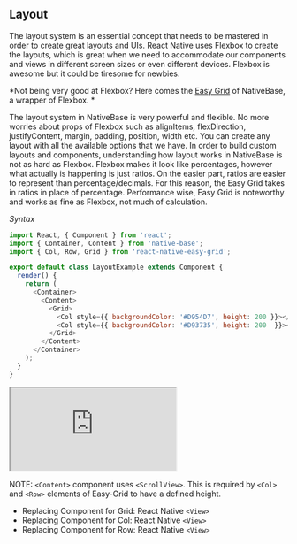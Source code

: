 Layout
------
The layout system is an essential concept that needs to be mastered in order to create great layouts and UIs. React Native uses Flexbox to create the layouts, which is great when we need to accommodate our components and views in different screen sizes or even different devices. Flexbox is awesome but it could be tiresome for newbies.

*Not being very good at Flexbox?
Here comes the [Easy Grid](https://github.com/GeekyAnts/react-native-easy-grid) of NativeBase, a wrapper of Flexbox. *

The layout system in NativeBase is very powerful and flexible. No more worries about props of Flexbox such as alignItems, flexDirection, justifyContent, margin, padding, position, width etc. You can create any layout with all the available options that we have. In order to build custom layouts and components, understanding how layout works in NativeBase is not as hard as Flexbox. Flexbox makes it look like percentages, however what actually is happening is just ratios. On the easier part, ratios are easier to represent than percentage/decimals. For this reason, the Easy Grid takes in ratios in place of percentage.
Performance wise, Easy Grid is noteworthy and works as fine as Flexbox, not much of calculation.

*Syntax*
```JavaScript
import React, { Component } from 'react';
import { Container, Content } from 'native-base';
import { Col, Row, Grid } from 'react-native-easy-grid';

export default class LayoutExample extends Component {
  render() {
    return (
      <Container>
        <Content>
          <Grid>
            <Col style={{ backgroundColor: '#D954D7', height: 200 }}></Col>
            <Col style={{ backgroundColor: '#D93735', height: 200  }}></Col>
          </Grid>
        </Content>
      </Container>
    );
  }
}
```

<div class="demo-phone">
	<iframe src="https://blog.chionlab.moe/native-base-web-example/#/app/16"></iframe>
</div>

NOTE: `<Content>` component uses `<ScrollView>`. This is required by `<Col>` and `<Row>` elements of Easy-Grid to have a defined height.

* Replacing Component for Grid: React Native `<View>`
* Replacing Component for Col: React Native `<View>`
* Replacing Component for Row: React Native `<View>`
